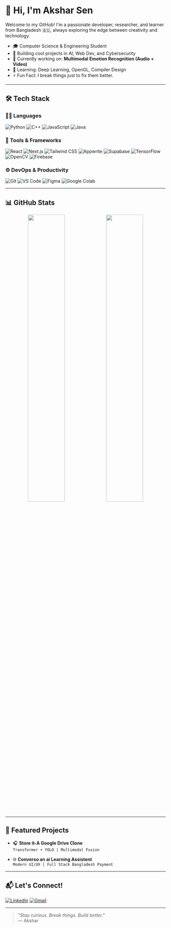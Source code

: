 # 👋 Hi, I'm Akshar Sen

Welcome to my GitHub! I'm a passionate developer, researcher, and learner from Bangladesh 🇧🇩, always exploring the edge between creativity and technology.

- 🎓 Computer Science & Engineering Student  
- 🤖 Building cool projects in AI, Web Dev, and Cybersecurity  
- 🧠 Currently working on: **Multimodal Emotion Recognition (Audio + Video)**  
- 🌱 Learning: Deep Learning, OpenGL, Compiler Design  
- ⚡ Fun Fact: I break things just to fix them better.

---

## 🛠️ Tech Stack

### 👨‍💻 Languages
![Python](https://img.shields.io/badge/-Python-3776AB?style=flat&logo=python&logoColor=white)
![C++](https://img.shields.io/badge/-C++-00599C?style=flat&logo=c%2B%2B&logoColor=white)
![JavaScript](https://img.shields.io/badge/-JavaScript-F7DF1E?style=flat&logo=javascript&logoColor=black)
![Java](https://img.shields.io/badge/-Java-007396?style=flat&logo=java&logoColor=white)

### 🧰 Tools & Frameworks
![React](https://img.shields.io/badge/-React-20232A?style=flat&logo=react&logoColor=61DAFB)
![Next.js](https://img.shields.io/badge/-Next.js-000000?style=flat&logo=next.js&logoColor=white)
![Tailwind CSS](https://img.shields.io/badge/-Tailwind%20CSS-38B2AC?style=flat&logo=tailwind-css&logoColor=white)
![Appwrite](https://img.shields.io/badge/-Appwrite-F02E65?style=flat&logo=appwrite&logoColor=white)
![Supabase](https://img.shields.io/badge/-Supabase-3ECF8E?style=flat&logo=supabase&logoColor=white)
![TensorFlow](https://img.shields.io/badge/-TensorFlow-FF6F00?style=flat&logo=tensorflow&logoColor=white)
![OpenCV](https://img.shields.io/badge/-OpenCV-5C3EE8?style=flat&logo=opencv&logoColor=white)
![Firebase](https://img.shields.io/badge/-Firebase-FFCA28?style=flat&logo=firebase&logoColor=black)

### ⚙️ DevOps & Productivity
![Git](https://img.shields.io/badge/-Git-F05032?style=flat&logo=git&logoColor=white)
![VS Code](https://img.shields.io/badge/-VSCode-007ACC?style=flat&logo=visual-studio-code&logoColor=white)
![Figma](https://img.shields.io/badge/-Figma-F24E1E?style=flat&logo=figma&logoColor=white)
![Google Colab](https://img.shields.io/badge/-Colab-F9AB00?style=flat&logo=google-colab&logoColor=white)

---

## 📊 GitHub Stats

<p align="center">
  <img src="https://github-readme-stats.vercel.app/api?username=AksharSen&show_icons=true&theme=radical" width="48%" />
  <img src="https://github-readme-streak-stats.herokuapp.com?user=AksharSen&theme=radical" width="48%" />
</p>

---

## 📂 Featured Projects

- 🎧 **Store it-A Google Drive Clone**  
  `Transformer + YOLO | Multimodal Fusion`

- 🌐 **Converso an ai Learning Assistent**  
  `Modern UI/UX | Full Stack Bangladesh Payment`

  

---

## 📬 Let's Connect!

[![LinkedIn](https://img.shields.io/badge/-LinkedIn-0A66C2?style=flat&logo=linkedin&logoColor=white)](https://linkedin.com/in/dipaloksen)
[![Gmail](https://img.shields.io/badge/-Gmail-D14836?style=flat&logo=gmail&logoColor=white)](mailto:aksharsen68@gmail.com)


---

> _"Stay curious. Break things. Build better."_  
> — Akshar
